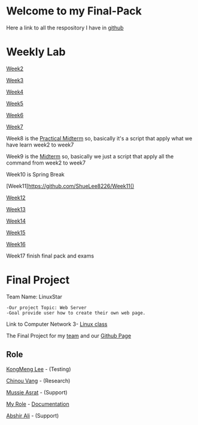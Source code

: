 # Welcome to my Final-Pack

Here a link to all the respository I have in [github](https://github.com/ShueLee8226?tab=repositories)

# Weekly Lab
[Week2]()

[Week3](https://github.com/ShueLee8226/Week3)

[Week4](https://github.com/ShueLee8226/Week4)

[Week5](https://github.com/ShueLee8226/Week5)

[Week6](https://github.com/ShueLee8226/Week6)

[Week7](https://github.com/ShueLee8226/Week7)

Week8 is the [Practical Midterm](https://github.com/ShueLee8226/Week8) so, basically it's a script that apply what we have learn week2 to week7

Week9 is the [Midterm](https://github.com/ShueLee8226/Midterm) so, basically we just a script that apply all the command from week2 to week7

Week10 is Spring Break

[Week11]https://github.com/ShueLee8226/Week11()

[Week12](https://github.com/ShueLee8226/Week12)

[Week13](https://github.com/ShueLee8226/Week13)

[Week14](https://github.com/ShueLee8226/Week14)

[Week15](https://github.com/ShueLee8226/Week15)

[Week16]()

Week17 finish final pack and exams

# Final Project
Team Name: LinuxStar

```
-Our project Topic: Web Server
-Goal provide user how to create their own web page.
```
Link to Computer Network 3- [Linux class](https://sootsplash.csci2461.com/index.html)


The Final Project for my [team](https://sootsplash.csci2461.com/linuxstar.html) and our [Github Page](https://github.com/kml74123/Web-Server-Team/projects/2)

## Role
[KongMeng Lee](https://github.com/kml74123) - (Testing) 

[Chinou Vang](https://github.com/ChennisVang) - (Research)

[Mussie Asrat](https://github.com/A2795) - (Support)

[My Role](https://github.com/ShueLee8226) - [Documentation](https://github.com/ShueLee8226/FinalDoc)

[Abshir Ali](https://github.com/caqlishire) - (Support)
